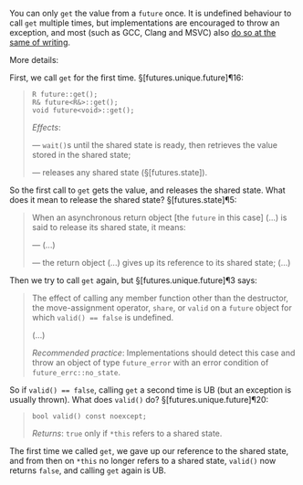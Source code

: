 You can only `get` the value from a `future` once. It is undefined behaviour to call `get` multiple times, but implementations are encouraged to throw an exception, and most (such as GCC, Clang and MSVC) also [do so at the same of writing](https://www.godbolt.org/z/aWeWsvrM5).

More details:

First, we call `get` for the first time. §[futures.unique.future]¶16:

>     R future::get();
>     R& future<R&>::get();
>     void future<void>::get();
>
> *Effects*:
>
> — `wait()`s until the shared state is ready, then retrieves the value stored in the shared state;
>
> — releases any shared state (§[futures.state]).

So the first call to `get` gets the value, and releases the shared state. What does it mean to release the shared state? §[futures.state]¶5:

> When an asynchronous return object [the `future` in this case] (...) is said to release its shared state, it means:
>
> — (...)
>
> — the return object (...) gives up its reference to its shared state; (...)

Then we try to call `get` again, but §[futures.unique.future]¶3 says:

> The effect of calling any member function other than the destructor, the move-assignment operator, `share`, or `valid` on a `future` object for which `valid() == false` is undefined.
>
> (...)
>
> *Recommended practice*: Implementations should detect this case and throw an object of type `future_error` with an error condition of `future_errc​::​no_state`.

So if `valid() == false`, calling `get` a second time is UB (but an exception is usually thrown). What does `valid()` do? §[futures.unique.future]¶20:

> `bool valid() const noexcept;`
>
> *Returns*: `true` only if `*this` refers to a shared state.

The first time we called `get`, we gave up our reference to the shared state, and from then on `*this` no longer refers to a shared state, `valid()`  now returns `false`, and calling `get` again is UB.